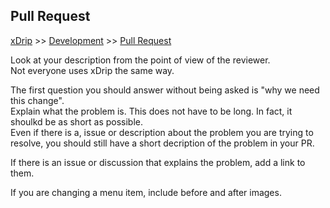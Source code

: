 ## Pull Request  
[xDrip](../../README.md) >> [Development](./Development) >> [Pull Request](./PR_How)  
  
Look at your description from the point of view of the reviewer.  
Not everyone uses xDrip the same way.  
  
The first question you should answer without being asked is "why we need this change".  
Explain what the problem is.  This does not have to be long.  In fact, it shoulkd be as short as possible.  
Even if there is a, issue or description about the problem you are trying to resolve, you should still have a short decription of the problem in your PR.  

If there is an issue or discussion that explains the problem, add a link to them.  

If you are changing a menu item, include before and after images.  
